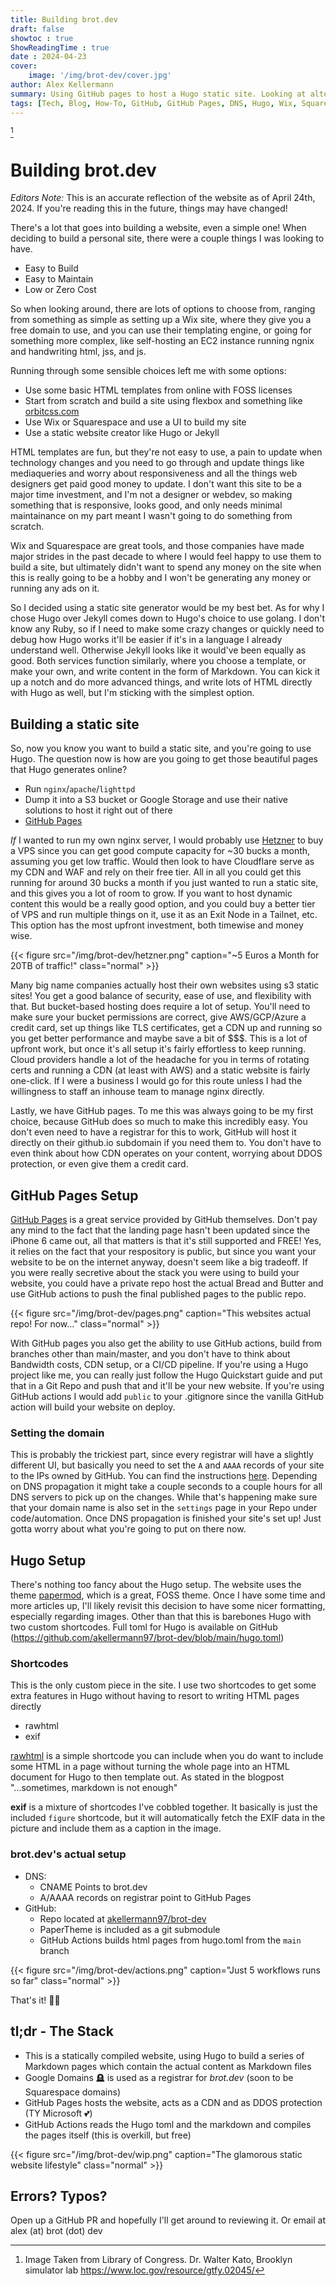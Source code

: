 ```yaml
---
title: Building brot.dev
draft: false
showtoc : true
ShowReadingTime : true
date : 2024-04-23
cover:
    image: '/img/brot-dev/cover.jpg'
author: Alex Kellermann
summary: Using GitHub pages to host a Hugo static site. Looking at alternatives that could be used, pros and cons of each choice, and launching brot.dev v0.1.0
tags: [Tech, Blog, How-To, GitHub, GitHub Pages, DNS, Hugo, Wix, Squarespace]
---
```

[^1]

# Building brot.dev
*Editors Note:* This is an accurate reflection of the website as of April 24th, 2024. If you're reading this in the future, things may have changed!


There's a lot that goes into building a website, even a simple one! When deciding to build a personal site, there were a couple things I was looking to have.

- Easy to Build
- Easy to Maintain
- Low or Zero Cost

So when looking around, there are lots of options to choose from, ranging from something as simple as setting up a Wix site, where they give you a free domain to use, and you can use their templating engine, or going for something more complex, like self-hosting an EC2 instance running ngnix and handwriting html, jss, and js.

Running through some sensible choices left me with some options:
- Use some basic HTML templates from online with FOSS licenses
- Start from scratch and build a site using flexbox and something like [orbitcss.com](https://orbitcss.com)
- Use Wix or Squarespace and use a UI to build my site
- Use a static website creator like Hugo or Jekyll

HTML templates are fun, but they're not easy to use, a pain to update when technology changes and you need to go through and update things like mediaqueries and worry about responsiveness and all the things web designers get paid good money to update. I don't want this site to be a major time investment, and I'm not a designer or webdev, so making something that is responsive, looks good, and only needs minimal maintainance on my part meant I wasn't going to do something from scratch. 

Wix and Squarespace are great tools, and those companies have made major strides in the past decade to where I would feel happy to use them to build a site, but ultimately didn't want to spend any money on the site when this is really going to be a hobby and I won't be generating any money or running any ads on it.

So I decided using a static site generator would be my best bet. As for why I chose Hugo over Jekyll comes down to Hugo's choice to use golang. I don't know any Ruby, so if I need to make some crazy changes or quickly need to debug how Hugo works it'll be easier if it's in a language I already understand well. Otherwise Jekyll looks like it would've been equally as good. Both services function similarly, where you choose a template, or make your own, and write content in the form of Markdown. You can kick it up a notch and do more advanced things, and write lots of HTML directly with Hugo as well, but I'm sticking with the simplest option. 

## Building a static site
So, now you know you want to build a static site, and you're going to use Hugo. The question now is how are you going to get those beautiful pages that Hugo generates online?

- Run `nginx`/`apache`/`lighttpd`
- Dump it into a S3 bucket or Google Storage and use their native solutions to host it right out of there
- [GitHub Pages](https://pages.github.com)

*If* I wanted to run my own nginx server, I would probably use [Hetzner](https://hetzner.com) to buy a VPS since you can get good compute capacity for ~30 bucks a month, assuming you get low traffic. Would then look to have Cloudflare serve as my CDN and WAF and rely on their free tier. All in all you could get this running for around 30 bucks a month if you just wanted to run a static site, and this gives you a lot of room to grow. If you want to host dynamic content this would be a really good option, and you could buy a better tier of VPS and run multiple things on it, use it as an Exit Node in a Tailnet, etc. This option has the most upfront investment, both timewise and money wise.

{{< figure src="/img/brot-dev/hetzner.png" caption="~5 Euros a Month for 20TB of traffic!" class="normal" >}}

Many big name companies actually host their own websites using s3 static sites! You get a good balance of security, ease of use, and flexibility with that. But bucket-based hosting does require a lot of setup. You'll need to make sure your bucket permissions are correct, give AWS/GCP/Azure a credit card, set up things like TLS certificates, get a CDN up and running so you get better performance and maybe save a bit of \$\$\$. This is a lot of upfront work, but once it's all setup it's fairly effortless to keep running. Cloud providers handle a lot of the headache for you in terms of rotating certs and running a CDN (at least with AWS) and a static website is fairly one-click. If I were a business I would go for this route unless I had the willingness to staff an inhouse team to manage nginx directly.

Lastly, we have GitHub pages. To me this was always going to be my first choice, because GitHub does so much to make this incredibly easy. You don't even need to have a registrar for this to work, GitHub will host it directly on their github.io subdomain if you need them to. You don't have to even think about how CDN operates on your content, worrying about DDOS protection, or even give them a credit card.

## GitHub Pages Setup
[GitHub Pages](https://pages.github.com) is a great service provided by GitHub themselves. Don't pay any mind to the fact that the landing page hasn't been updated since the iPhone 6 came out, all that matters is that it's still supported and FREE! Yes, it relies on the fact that your respository is public, but since you want your website to be on the internet anyway, doesn't seem like a big tradeoff. If you were really secretive about the stack you were using to build your website, you could have a private repo host the actual Bread and Butter and use GitHub actions to push the final published pages to the public repo.

{{< figure src="/img/brot-dev/pages.png" caption="This websites actual repo! For now..." class="normal" >}}

With GitHub pages you also get the ability to use GitHub actions, build from branches other than main/master, and you don't have to think about Bandwidth costs, CDN setup, or a CI/CD pipeline. If you're using a Hugo project like me, you can really just follow the Hugo Quickstart guide and put that in a Git Repo and push that and it'll be your new website. If you're using GitHub actions I would add `public` to your .gitignore since the vanilla GitHub action will build your website on deploy.

### Setting the domain
This is probably the trickiest part, since every registrar will have a slightly different UI, but basically you need to set the `A` and `AAAA` records of your site to the IPs owned by GitHub. You can find the instructions [here](https://docs.github.com/en/pages/configuring-a-custom-domain-for-your-github-pages-site/managing-a-custom-domain-for-your-github-pages-site#configuring-an-apex-domain). Depending on DNS propagation it might take a couple seconds to a couple hours for all DNS servers to pick up on the changes. While that's happening make sure that your domain name is also set in the `settings` page in your Repo under code/automation. Once DNS propagation is finished your site's set up! Just gotta worry about what you're going to put on there now.

## Hugo Setup
There's nothing too fancy about the Hugo setup. The website uses the theme [papermod](https://github.com/adityatelange/hugo-PaperMod), which is a great, FOSS theme. Once I have some time and more articles up, I'll likely revisit this decision to have some nicer formatting, especially regarding images. Other than that this is barebones Hugo with two custom shortcodes. Full toml for Hugo is available on GitHub (https://github.com/akellermann97/brot-dev/blob/main/hugo.toml)

### Shortcodes
This is the only custom piece in the site. I use two shortcodes to get some extra features in Hugo without having to resort to writing HTML pages directly

- rawhtml
- exif

[rawhtml](https://anaulin.org/blog/hugo-raw-html-shortcode/) is a simple shortcode you can include when you do want to include some HTML in a page without turning the whole page into an HTML document for Hugo to then template out. As stated in the blogpost "...sometimes, markdown is not enough"

**exif** is a mixture of shortcodes I've cobbled together. It basically is just the included `figure` shortcode, but it will automatically fetch the EXIF data in the picture and include them as a caption in the image.

### brot.dev's actual setup

- DNS:
    - CNAME Points to brot.dev
    - A/AAAA records on registrar point to GitHub Pages
- GitHub:
    - Repo located at [akellermann97/brot-dev](https://github.com/akellermann97/brot-dev)
    - PaperTheme is included as a git submodule
    - GitHub Actions builds html pages from hugo.toml from the `main` branch

{{< figure src="/img/brot-dev/actions.png" caption="Just 5 workflows runs so far" class="normal" >}}

That's it! 🎉🎂

## tl;dr - The Stack
- This is a statically compiled website, using Hugo to build a series of Markdown pages which contain the actual content as Markdown files
- Google Domains 🪦 is used as a registrar for *brot.dev* (soon to be Squarespace domains)
- GitHub Pages hosts the website, acts as a CDN and as DDOS protection (TY Microsoft 💕)
- GitHub Actions reads the Hugo toml and the markdown and compiles the pages itself (this is overkill, but free)

{{< figure src="/img/brot-dev/wip.png" caption="The glamorous static website lifestyle" class="normal" >}}

## Errors? Typos?
Open up a GitHub PR and hopefully I'll get around to reviewing it. Or email at alex (at) brot (dot) dev
[^1]: Image Taken from Library of Congress. Dr. Walter Kato, Brooklyn simulator lab https://www.loc.gov/resource/gtfy.02045/
